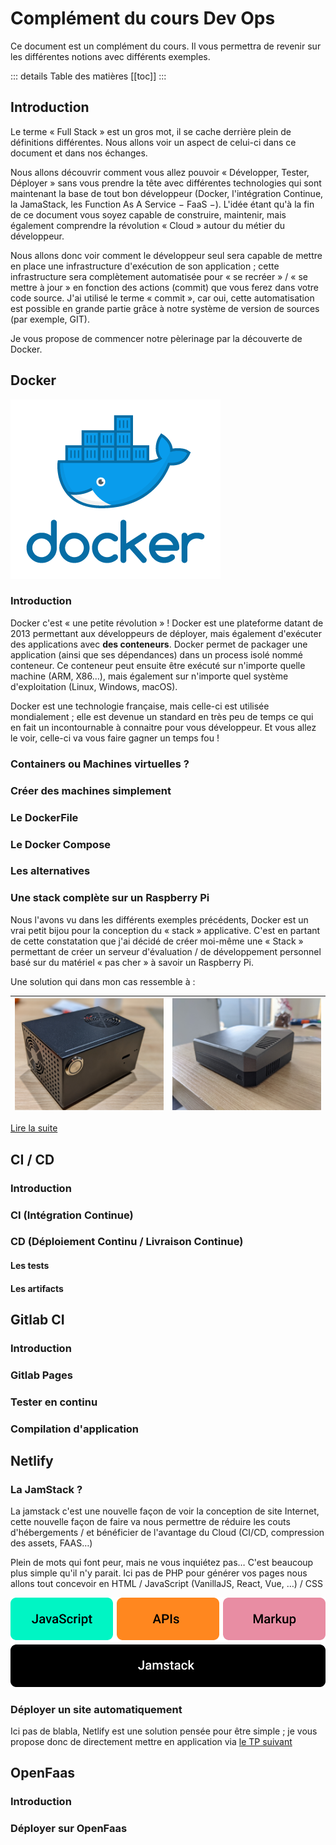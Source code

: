 # Complément du cours Dev Ops

Ce document est un complément du cours. Il vous permettra de revenir sur les différentes notions avec différents exemples.

::: details Table des matières
[[toc]]
:::

## Introduction

Le terme « Full Stack » est un gros mot, il se cache derrière plein de définitions différentes. Nous allons voir un aspect de celui-ci dans ce document et dans nos échanges.

Nous allons découvrir comment vous allez pouvoir « Développer, Tester, Déployer » sans vous prendre la tête avec différentes technologies qui sont maintenant la base de tout bon développeur (Docker, l'intégration Continue, la JamaStack, les Function As A Service − FaaS −). L'idée étant qu'à la fin de ce document vous soyez capable de construire, maintenir, mais également comprendre la révolution « Cloud » autour du métier du développeur.

Nous allons donc voir comment le développeur seul sera capable de mettre en place une infrastructure d'exécution de son application ; cette infrastructure sera complètement automatisée pour « se recréer » / « se mettre à jour » en fonction des actions (commit) que vous ferez dans votre code source. J'ai utilisé le terme « commit », car oui, cette automatisation est possible en grande partie grâce à notre système de version de sources (par exemple, GIT).

Je vous propose de commencer notre pèlerinage par la découverte de Docker.

## Docker

![Docker](./res/0_8joZxa9NhRqDjHva.png)

### Introduction

Docker c'est « une petite révolution » ! Docker est une plateforme datant de 2013 permettant aux développeurs de déployer, mais également d'exécuter des applications avec **des conteneurs**. Docker permet de packager une application (ainsi que ses dépendances) dans un process isolé nommé conteneur. Ce conteneur peut ensuite être exécuté sur n'importe quelle machine (ARM, X86…), mais également sur n'importe quel système d'exploitation (Linux, Windows, macOS).

Docker est une technologie française, mais celle-ci est utilisée mondialement ; elle est devenue un standard en très peu de temps ce qui en fait un incontournable à connaitre pour vous développeur. Et vous allez le voir, celle-ci va vous faire gagner un temps fou !

### Containers ou Machines virtuelles ?

### Créer des machines simplement

### Le DockerFile

### Le Docker Compose

### Les alternatives

### Une stack complète sur un Raspberry Pi

Nous l'avons vu dans les différents exemples précédents, Docker est un vrai petit bijou pour la conception du « stack » applicative. C'est en partant de cette constatation que j'ai décidé de créer moi-même une « Stack » permettant de créer un serveur d'évaluation / de développement personnel basé sur du matériel « pas cher » à savoir un Raspberry Pi.

Une solution qui dans mon cas ressemble à :

| ![Version 1](../rpi/res/version1.jpg) | ![Version 2](../rpi/res/version2.jpg) |
| ------------------------------------- | ------------------------------------- |


[Lire la suite](../rpi/web-stack.md)

## CI / CD

### Introduction

### CI (Intégration Continue)

### CD (Déploiement Continu / Livraison Continue)

#### Les tests

#### Les artifacts

## Gitlab CI

### Introduction

### Gitlab Pages

### Tester en continu

### Compilation d'application

## Netlify

### La JamStack ?

La jamstack c'est une nouvelle façon de voir la conception de site Internet, cette nouvelle façon de faire va nous permettre de réduire les couts d'hébergements / et bénéficier de l'avantage du Cloud (CI/CD, compression des assets, FAAS…)

Plein de mots qui font peur, mais ne vous inquiétez pas… C'est beaucoup plus simple qu'il n'y parait. Ici pas de PHP pour générer vos pages nous allons tout concevoir en HTML / JavaScript (VanillaJS, React, Vue, …) / CSS

![JamStack](./res/jamstack-horizontal.svg)

### Déployer un site automatiquement

Ici pas de blabla, Netlify est une solution pensée pour être simple ; je vous propose donc de directement mettre en application via [le TP suivant](../ci/jamstack/netlify.md)

## OpenFaas

### Introduction

### Déployer sur OpenFaas
